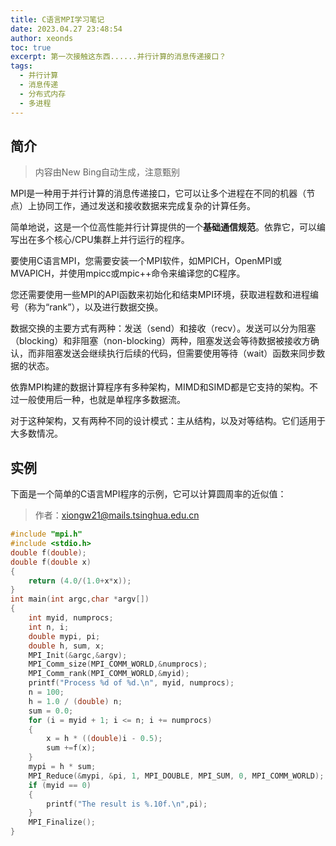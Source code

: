 ```yaml
---
title: C语言MPI学习笔记
date: 2023.04.27 23:48:54
author: xeonds
toc: true
excerpt: 第一次接触这东西......并行计算的消息传递接口？
tags:
  - 并行计算
  - 消息传递
  - 分布式内存
  - 多进程
---
```

## 简介

>内容由New Bing自动生成，注意甄别

MPI是一种用于并行计算的消息传递接口，它可以让多个进程在不同的机器（节点）上协同工作，通过发送和接收数据来完成复杂的计算任务。

简单地说，这是一个位高性能并行计算提供的一个**基础通信规范**。依靠它，可以编写出在多个核心/CPU集群上并行运行的程序。

要使用C语言MPI，您需要安装一个MPI软件，如MPICH，OpenMPI或MVAPICH，并使用mpicc或mpic++命令来编译您的C程序。

您还需要使用一些MPI的API函数来初始化和结束MPI环境，获取进程数和进程编号（称为“rank”），以及进行数据交换。

数据交换的主要方式有两种：发送（send）和接收（recv）。发送可以分为阻塞（blocking）和非阻塞（non-blocking）两种，阻塞发送会等待数据被接收方确认，而非阻塞发送会继续执行后续的代码，但需要使用等待（wait）函数来同步数据的状态。

依靠MPI构建的数据计算程序有多种架构，MIMD和SIMD都是它支持的架构。不过一般使用后一种，也就是单程序多数据流。

对于这种架构，又有两种不同的设计模式：主从结构，以及对等结构。它们适用于大多数情况。

## 实例

下面是一个简单的C语言MPI程序的示例，它可以计算圆周率的近似值：

>作者：xiongw21@mails.tsinghua.edu.cn

```c
#include "mpi.h"
#include <stdio.h>
double f(double);
double f(double x)
{
    return (4.0/(1.0+x*x));
}
int main(int argc,char *argv[])
{
    int myid, numprocs;
    int n, i;
    double mypi, pi;
    double h, sum, x;
    MPI_Init(&argc,&argv);
    MPI_Comm_size(MPI_COMM_WORLD,&numprocs);
    MPI_Comm_rank(MPI_COMM_WORLD,&myid);
    printf("Process %d of %d.\n", myid, numprocs);
    n = 100;
    h = 1.0 / (double) n;
    sum = 0.0;
    for (i = myid + 1; i <= n; i += numprocs)
    {
        x = h * ((double)i - 0.5);
        sum +=f(x);
    }
    mypi = h * sum;
    MPI_Reduce(&mypi, &pi, 1, MPI_DOUBLE, MPI_SUM, 0, MPI_COMM_WORLD);
    if (myid == 0)
    {
        printf("The result is %.10f.\n",pi);
    }    
    MPI_Finalize();
}
```

